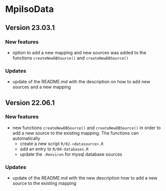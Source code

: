 # MpiIsoData

## Version 23.03.1

### New features

- option to add a new mapping and new sources was added to the functions `createNewDBSource()` and `createNewDBSource()`

### Updates
- update of the README.md with the description on how to add new sources and a new mapping

## Version 22.06.1

### New features

- new functions `createNewDBSource()` and `createNewDBSource()` in order to add a new source to the existing mapping. The functions can automatically 
  - create a new script `R/02-<datasource>.R`
  - add an entry to `R/00-databases.R`
  - update the `.Renviron` for mysql database sources

### Updates
- update of the README.md with the new description how to add a new source to the existing mapping
